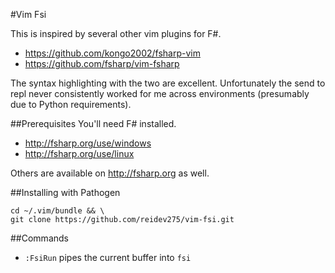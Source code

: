 #Vim Fsi

This is inspired by several other vim plugins for F#.

* https://github.com/kongo2002/fsharp-vim
* https://github.com/fsharp/vim-fsharp

The syntax highlighting with the two are excellent.  Unfortunately the send to
repl never consistently worked for me across environments (presumably due to
Python requirements).

##Prerequisites
You'll need F# installed. 

* http://fsharp.org/use/windows
* http://fsharp.org/use/linux

Others are available on http://fsharp.org as well.

##Installing with Pathogen

```
cd ~/.vim/bundle && \
git clone https://github.com/reidev275/vim-fsi.git
```

##Commands

* `:FsiRun` pipes the current buffer into `fsi`
